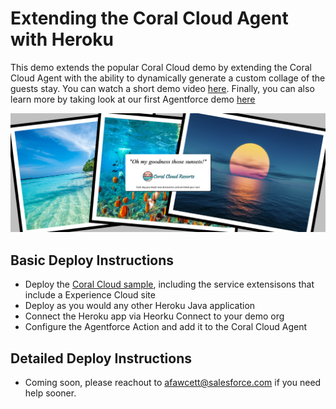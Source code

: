 Extending the Coral Cloud Agent with Heroku
===========================================

This demo extends the popular Coral Cloud demo by extending the Coral Cloud Agent with the ability to dynamically generate a custom collage of the guests stay. You can watch a short demo video [here](https://drive.google.com/file/d/1L2BjRLBbCSJlohd60oaqo73Iv_O6euhi/view?usp=sharing). Finally, you can also learn more by taking look at our first Agentforce demo [here](https://blog.heroku.com/building-supercharged-agents-heroku-agentforce)

![alt text](downloads/test.png "Collage")

Basic Deploy Instructions
-------------------------
- Deploy the [Coral Cloud sample](https://developer.salesforce.com/sample-apps), including the service extensisons that include a Experience Cloud site
- Deploy as you would any other Heroku Java application
- Connect the Heroku app via Heorku Connect to your demo org
- Configure the Agentforce Action and add it to the Coral Cloud Agent

Detailed Deploy Instructions
----------------------------
- Coming soon, please reachout to afawcett@salesforce.com if you need help sooner.
